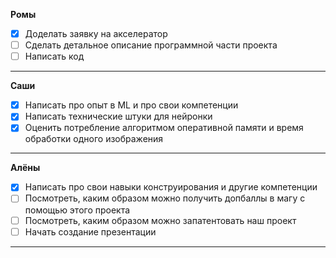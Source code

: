 **Ромы**
- [x] Доделать заявку на акселератор
- [ ] Сделать детальное описание программной части проекта
- [ ] Написать код 

______________________________
**Саши**
- [x] Написать про опыт в ML и про свои компетенции
- [x] Написать технические штуки для нейронки
- [x] Оценить потребление алгоритмом оперативной памяти и время обработки одного изображения 

______________________________
**Алёны**
- [x] Написать про свои навыки конструирования и другие компетенции
- [ ] Посмотреть, каким образом можно получить допбаллы в магу с помощью этого проекта
- [ ] Посмотреть, каким образом можно запатентовать наш проект
- [ ] Начать создание презентации

______________________________
